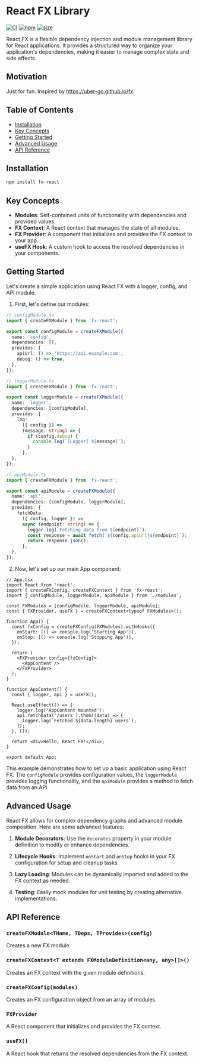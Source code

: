 # React FX Library

[![CI](https://img.shields.io/github/actions/workflow/status/igorsheg/fx-react/ci.yml?branch=master)](https://github.com/igorsheg/fx-react/actions?query=workflow%3ACI)
[![npm](https://img.shields.io/npm/v/fx-react)](https://www.npmjs.com/package/fx-react)
[![size](https://img.shields.io/bundlephobia/minzip/fx-react)](https://bundlephobia.com/result?p=fx-react)

React FX is a flexible dependency injection and module management library for React applications. It provides a structured way to organize your application's dependencies, making it easier to manage complex state and side effects.

## Motivation

Just for fun.
Inspired by https://uber-go.github.io/fx.


## Table of Contents

- [Installation](#installation)
- [Key Concepts](#key-concepts)
- [Getting Started](#getting-started)
- [Advanced Usage](#advanced-usage)
- [API Reference](#api-reference)

## Installation

```bash
npm install fx-react
```

## Key Concepts

- **Modules**: Self-contained units of functionality with dependencies and provided values.
- **FX Context**: A React context that manages the state of all modules.
- **FX Provider**: A component that initializes and provides the FX context to your app.
- **useFX Hook**: A custom hook to access the resolved dependencies in your components.

## Getting Started

Let's create a simple application using React FX with a logger, config, and API module.

1. First, let's define our modules:

```typescript
// configModule.ts
import { createFXModule } from 'fx-react';

export const configModule = createFXModule({
  name: 'config',
  dependencies: [],
  provides: {
    apiUrl: () => 'https://api.example.com',
    debug: () => true,
  },
});

// loggerModule.ts
import { createFXModule } from 'fx-react';

export const loggerModule = createFXModule({
  name: 'logger',
  dependencies: [configModule],
  provides: {
    log:
      ({ config }) =>
      (message: string) => {
        if (config.debug) {
          console.log(`[Logger] ${message}`);
        }
      },
  },
});

// apiModule.ts
import { createFXModule } from 'fx-react';

export const apiModule = createFXModule({
  name: 'api',
  dependencies: [configModule, loggerModule],
  provides: {
    fetchData:
      ({ config, logger }) =>
      async (endpoint: string) => {
        logger.log(`Fetching data from ${endpoint}`);
        const response = await fetch(`${config.apiUrl}${endpoint}`);
        return response.json();
      },
  },
});
```

2. Now, let's set up our main App component:

```tsx
// App.tsx
import React from 'react';
import { createFXConfig, createFXContext } from 'fx-react';
import { configModule, loggerModule, apiModule } from './modules';

const FXModules = [configModule, loggerModule, apiModule];
const { FXProvider, useFX } = createFXContext<typeof FXModules>();

function App() {
  const fxConfig = createFXConfig(FXModules).withHooks({
    onStart: [() => console.log('Starting App')],
    onStop: [() => console.log('Stopping App')],
  });

  return (
    <FXProvider config={fxConfig}>
      <AppContent />
    </FXProvider>
  );
}

function AppContent() {
  const { logger, api } = useFX();

  React.useEffect(() => {
    logger.log('AppContent mounted');
    api.fetchData('/users').then((data) => {
      logger.log(`Fetched ${data.length} users`);
    });
  }, []);

  return <div>Hello, React FX!</div>;
}

export default App;
```

This example demonstrates how to set up a basic application using React FX. The `configModule` provides configuration values, the `loggerModule` provides logging functionality, and the `apiModule` provides a method to fetch data from an API.

## Advanced Usage

React FX allows for complex dependency graphs and advanced module composition. Here are some advanced features:

1. **Module Decorators**: Use the `decorates` property in your module definition to modify or enhance dependencies.

2. **Lifecycle Hooks**: Implement `onStart` and `onStop` hooks in your FX configuration for setup and cleanup tasks.

3. **Lazy Loading**: Modules can be dynamically imported and added to the FX context as needed.

4. **Testing**: Easily mock modules for unit testing by creating alternative implementations.

## API Reference

### `createFXModule<TName, TDeps, TProvides>(config)`

Creates a new FX module.

### `createFXContext<T extends FXModuleDefinition<any, any>[]>()`

Creates an FX context with the given module definitions.

### `createFXConfig(modules)`

Creates an FX configuration object from an array of modules.

### `FXProvider`

A React component that initializes and provides the FX context.

### `useFX()`

A React hook that returns the resolved dependencies from the FX context.

